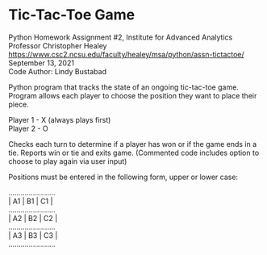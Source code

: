 # Tic-Tac-Toe Game
Python Homework Assignment #2, Institute for Advanced Analytics <br>
Professor Christopher Healey <br>
https://www.csc2.ncsu.edu/faculty/healey/msa/python/assn-tictactoe/ <br>
September 13, 2021 <br>
Code Author: Lindy Bustabad <br>

Python program that tracks the state of an ongoing tic-tac-toe game. Program allows each player to choose the position they want to place their piece. <br>

Player 1 - X (always plays first) <br>
Player 2 - O <br>

Checks each turn to determine if a player has won or if the game ends in a tie. Reports win or tie and exits game. (Commented code includes option to choose to play again via user input) <br>

Positions must be entered in the following form, upper or lower case: <br>

....................... <br>
| A1 | B1 | C1 | <br>
....................... <br>
| A2 | B2 | C2 | <br>
....................... <br>
| A3 | B3 | C3 | <br>
....................... <br>
